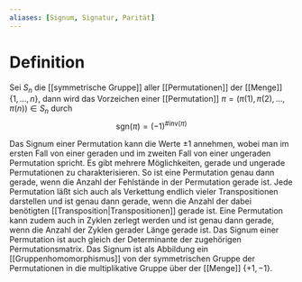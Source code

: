```yaml
---
aliases: [Signum, Signatur, Parität]
---
```


# Definition
Sei $S_n$ die [[symmetrische Gruppe]] aller [[Permutationen]] der [[Menge]] $\{1, \dots, n\}$, dann wird das Vorzeichen einer [[Permutation]] $\pi = (\pi(1), \pi(2), \dots, \pi(n)) \in S_n$ durch
$$ \text{sgn}(\pi) = (-1)^{\#\text{inv}(\pi)} $$

Das Signum einer Permutation kann die Werte $\pm 1$ annehmen, wobei man im ersten Fall von einer geraden und im zweiten Fall von einer ungeraden Permutation spricht.
Es gibt mehrere Möglichkeiten, gerade und ungerade Permutationen zu charakterisieren. So ist eine Permutation genau dann gerade, wenn die Anzahl der Fehlstände in der Permutation gerade ist. Jede Permutation läßt sich auch als Verkettung endlich vieler Transpositionen darstellen und ist genau dann gerade, wenn die Anzahl der dabei benötigten [[Transposition|Transpositionen]] gerade ist. Eine Permutation kann zudem auch in Zyklen zerlegt werden und ist genau dann gerade, wenn die Anzahl der Zyklen gerader Länge gerade ist. Das Signum einer Permutation ist auch gleich der Determinante der zugehörigen Permutationsmatrix. 
Das Signum ist als Abbildung ein [[Gruppenhomomorphismus]] von der symmetrischen Gruppe der Permutationen in die multiplikative Gruppe über der [[Menge]] $\{ +1, -1 \}$.

